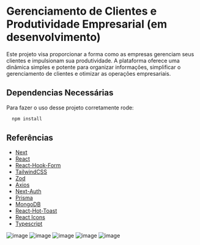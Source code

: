 
# Gerenciamento de Clientes e Produtividade Empresarial (em desenvolvimento)

Este projeto visa proporcionar a forma como as empresas gerenciam seus clientes e impulsionam sua produtividade. A plataforma oferece uma dinâmica simples e potente para organizar informações, simplificar o gerenciamento de clientes e otimizar as operações empresariais.
 


## Dependencias Necessárias

Para fazer o uso desse projeto corretamente rode:

```bash
  npm install 
```



## Referências

 - [Next](https://nextjs.org/)
 - [React](https://react.dev/learn)
 - [React-Hook-Form](https://react-hook-form.com/)
 - [TailwindCSS](https://tailwindcss.com/)
 - [Zod](https://zod.dev/)
 - [Axios](https://axios-http.com/docs/intro)
 - [Next-Auth](https://next-auth.js.org/)
 - [Prisma](https://www.prisma.io/)
 - [MongoDB](https://www.mongodb.com/)
 - [React-Hot-Toast](https://react-hot-toast.com/)
 - [React Icons](https://react-icons.github.io/react-icons/)
 - [Typescript](https://www.typescriptlang.org/)
 
 

![image](https://github.com/devIgor1/dev-control/assets/88665118/f243b83e-73de-479b-ba52-14be9b8c9d1f)
![image](https://github.com/devIgor1/dev-control/assets/88665118/f29a6fdb-c628-47cc-8204-5d65d74c5f47)
![image](https://github.com/devIgor1/dev-control/assets/88665118/d6480a05-7c5b-42f4-a81f-5d46def21492)
![image](https://github.com/devIgor1/dev-control/assets/88665118/5536a84d-f021-4bd6-8515-e04c62ba9ea5)
![image](https://github.com/devIgor1/dev-control/assets/88665118/d7858397-b5e4-4947-8451-f3e0e0fa86ef)




